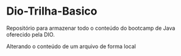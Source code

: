 # Dio-Trilha-Basico
Repositório para armazenar todo o conteúdo do bootcamp de Java oferecido pela DIO.

Alterando o conteúdo de um arquivo de forma local
